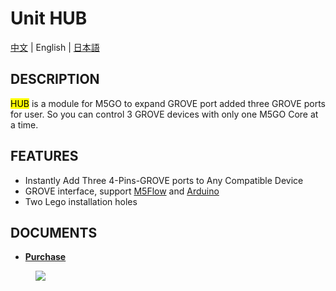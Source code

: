 # Unit HUB

[中文](/zh_CN/product_documents/units/unit_hub) | English | [日本語](ja/product_documents/units/unit_hub)

## DESCRIPTION

<mark>HUB</mark> is a module for M5GO to expand GROVE port added three GROVE
ports for user. So you can control 3 GROVE devices with only one M5GO
Core at a time.

## FEATURES

-  Instantly Add Three 4-Pins-GROVE ports to Any Compatible Device
-  GROVE interface, support [M5Flow](http://flow.m5stack.com) and [Arduino](http://www.arduino.cc)
-  Two Lego installation holes

## DOCUMENTS

- **[Purchase](https://www.aliexpress.com/store/product/M5Stack-Official-Mini-HUB-Unit-1-to-3-HUB-with-Universal-Connector-Grove-Port/3226069_32930928722.html?spm=a2g1y.12024536.productList_5885013.subject_17)**

<figure>
    <img src="assets/img/product_pics/units/M5GO_Unit_hub.png">
</figure>